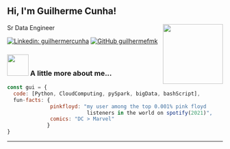 <h2> Hi, I'm Guilherme Cunha! </h2>
<img align='right' src="https://media.giphy.com/media/5ndklThG9vUUdTmgMn/giphy.gif" width="140">
Sr Data Engineer 
</em></p>

[![Linkedin: guilhermercunha](https://img.shields.io/badge/-guilhermercunha-blue?style=flat-square&logo=Linkedin&logoColor=white&link=https://www.linkedin.com/in/guilhermercunha/)](https://www.linkedin.com/in/guilhermercunha)
[![GitHub guilhermefmk](https://img.shields.io/github/followers/guilhermefmk?label=follow&style=social)](https://github.com/guilhermefmk)


### <img src="https://media.giphy.com/media/HKGRDlTC2x9uGprSdH/giphy.gif" width="50"> A little more about me...  

```javascript
const gui = {
  code: [Python, CloudComputing, pySpark, bigData, bashScript],
  fun-facts: {
              pinkfloyd: "my user among the top 0.001% pink floyd 
                          listeners in the world on spotify(2021)",
              comics: "DC > Marvel"
             }
}
```
---

